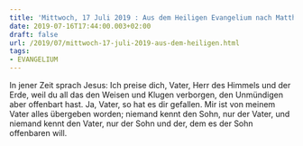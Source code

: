 ```yaml
---
title: 'Mittwoch, 17 Juli 2019 : Aus dem Heiligen Evangelium nach Matthäus - Mt 11,25-27.'
date: 2019-07-16T17:44:00.003+02:00
draft: false
url: /2019/07/mittwoch-17-juli-2019-aus-dem-heiligen.html
tags: 
- EVANGELIUM
---
```


In jener Zeit sprach Jesus: Ich preise dich, Vater, Herr des Himmels und der Erde, weil du all das den Weisen und Klugen verborgen, den Unmündigen aber offenbart hast. Ja, Vater, so hat es dir gefallen. Mir ist von meinem Vater alles übergeben worden; niemand kennt den Sohn, nur der Vater, und niemand kennt den Vater, nur der Sohn und der, dem es der Sohn offenbaren will.